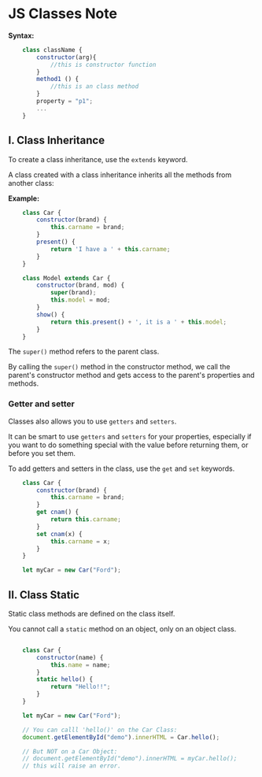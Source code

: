 # JS Classes Note

**Syntax:**

```javascript
    class className {
        constructor(arg){
            //this is constructor function
        }
        method1 () {
            //this is an class method
        }
        property = "p1";
        ...
    }
```

## I. Class Inheritance

To create a class inheritance, use the `extends` keyword.

A class created with a class inheritance inherits all the methods from another class:

**Example:**

```javascript
    class Car {
        constructor(brand) {
            this.carname = brand;
        }
        present() {
            return 'I have a ' + this.carname;
        }
    }

    class Model extends Car {
        constructor(brand, mod) {
            super(brand);
            this.model = mod;
        }
        show() {
            return this.present() + ', it is a ' + this.model;
        }
    }
```

The `super()` method refers to the parent class.

By calling the `super()` method in the constructor method, we call the parent's constructor method and gets access to the parent's properties and methods.

### Getter and setter

Classes also allows you to use `getters` and `setters`.

It can be smart to use `getters` and `setters` for your properties, especially if you want to do something special with the value before returning them, or before you set them.

To add getters and setters in the class, use the `get` and `set` keywords.

```javascript
    class Car {
        constructor(brand) {
            this.carname = brand;
        }
        get cnam() {
            return this.carname;
        }
        set cnam(x) {
            this.carname = x;
        }
    }

    let myCar = new Car("Ford");
```

## II. Class Static

Static class methods are defined on the class itself.

You cannot call a `static` method on an object, only on an object class.

```javascript

    class Car {
        constructor(name) {
            this.name = name;
        }
        static hello() {
            return "Hello!!";
        }
    }

    let myCar = new Car("Ford");

    // You can calll 'hello()' on the Car Class:
    document.getElementById("demo").innerHTML = Car.hello();

    // But NOT on a Car Object:
    // document.getElementById("demo").innerHTML = myCar.hello();
    // this will raise an error.
```
